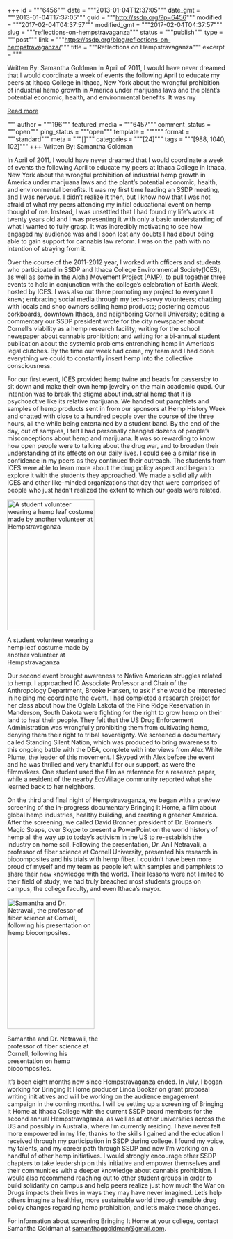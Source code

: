 +++
id = """6456"""
date = """2013-01-04T12:37:05"""
date_gmt = """2013-01-04T17:37:05"""
guid = """http://ssdp.org/?p=6456"""
modified = """2017-02-04T04:37:57"""
modified_gmt = """2017-02-04T04:37:57"""
slug = """reflections-on-hempstravaganza"""
status = """publish"""
type = """post"""
link = """https://ssdp.org/blog/reflections-on-hempstravaganza/"""
title = """Reflections on Hempstravaganza"""
excerpt = """<p>Written By: Samantha Goldman In April of 2011, I would have never dreamed that I would coordinate a week of events the following April to educate my peers at Ithaca College in Ithaca, New York about the wrongful prohibition of industrial hemp growth in America under marijuana laws and the plant’s potential economic, health, and environmental benefits. It was my</p>
<div class="h10"></div>
<p><a class="more-link2 flat" href="https://ssdp.org/blog/reflections-on-hempstravaganza/">Read more</a></p>
"""
author = """196"""
featured_media = """6457"""
comment_status = """open"""
ping_status = """open"""
template = """"""
format = """standard"""
meta = """[]"""
categories = """[24]"""
tags = """[988, 1040, 102]"""
+++
Written By: Samantha Goldman



In April of 2011, I would have never dreamed that I would coordinate a week of events the following April to educate my peers at Ithaca College in Ithaca, New York about the wrongful prohibition of industrial hemp growth in America under marijuana laws and the plant’s potential economic, health, and environmental benefits. It was my first time leading an SSDP meeting, and I was nervous. I didn’t realize it then, but I know now that I was not afraid of what my peers attending my initial educational event on hemp thought of me. Instead, I was unsettled that I had found my life’s work at twenty years old and I was presenting it with only a basic understanding of what I wanted to fully grasp. It was incredibly motivating to see how engaged my audience was and I soon lost any doubts I had about being able to gain support for cannabis law reform. I was on the path with no intention of straying from it.



Over the course of the 2011-2012 year, I worked with officers and students who participated in SSDP and Ithaca College Environmental Society(ICES), as well as some in the Aloha Movement Project (AMP), to pull together three events to hold in conjunction with the college’s celebration of Earth Week, hosted by ICES. I was also out there promoting my project to everyone I knew; embracing social media through my tech-savvy volunteers; chatting with locals and shop owners selling hemp products; postering campus corkboards, downtown Ithaca, and neighboring Cornell University; editing a commentary our SSDP president wrote for the city newspaper about Cornell’s viability as a hemp research facility; writing for the school newspaper about cannabis prohibition; and writing for a bi-annual student publication about the systemic problems entrenching hemp in America’s legal clutches. By the time our week had come, my team and I had done everything we could to constantly insert hemp into the collective consciousness.

For our first event, ICES provided hemp twine and beads for passersby to sit down and make their own hemp jewelry on the main academic quad. Our intention was to break the stigma about industrial hemp that it is psychoactive like its relative marijuana. We handed out pamphlets and samples of hemp products sent in from our sponsors at Hemp History Week and chatted with close to a hundred people over the course of the three hours, all the while being entertained by a student band. By the end of the day, out of samples, I felt I had personally changed dozens of people’s misconceptions about hemp and marijuana. It was so rewarding to know how open people were to talking about the drug war, and to broaden their understanding of its effects on our daily lives. I could see a similar rise in confidence in my peers as they continued their outreach. The students from ICES were able to learn more about the drug policy aspect and began to explore it with the students they approached. We made a solid ally with ICES and other like-minded organizations that day that were comprised of people who just hadn’t realized the extent to which our goals were related.



<div id="attachment_6458" style="width: 210px" class="wp-caption alignleft"><a href="/assets/2013/01/hempleaf1.jpg"><img class="size-medium wp-image-6458 " alt="A student volunteer wearing a hemp leaf costume made by another volunteer at Hempstravaganza" src="http://ssdp.org/assets/2013/01/hempleaf1-200x300.jpg" width="200" height="300" /></a><p class="wp-caption-text">A student volunteer wearing a hemp leaf costume made by another volunteer at Hempstravaganza</p></div>



Our second event brought awareness to Native American struggles related to hemp. I approached IC Associate Professor and Chair of the Anthropology Department, Brooke Hansen, to ask if she would be interested in helping me coordinate the event. I had completed a research project for her class about how the Oglala Lakota of the Pine Ridge Reservation in Manderson, South Dakota were fighting for the right to grow hemp on their land to heal their people. They felt that the US Drug Enforcement Administration was wrongfully prohibiting them from cultivating hemp, denying them their right to tribal sovereignty. We screened a documentary called Standing Silent Nation, which was produced to bring awareness to this ongoing battle with the DEA, complete with interviews from Alex White Plume, the leader of this movement. I Skyped with Alex before the event and he was thrilled and very thankful for our support, as were the filmmakers. One student used the film as reference for a research paper, while a resident of the nearby EcoVillage community reported what she learned back to her neighbors.

On the third and final night of Hempstravaganza, we began with a preview screening of the in-progress documentary Bringing It Home, a film about global hemp industries, healthy building, and creating a greener America. After the screening, we called David Bronner, president of Dr. Bronner’s Magic Soaps, over Skype to present a PowerPoint on the world history of hemp all the way up to today’s activism in the US to re-establish the industry on home soil. Following the presentation, Dr. Anil Netravali, a professor of fiber science at Cornell University, presented his research in biocomposites and his trials with hemp fiber. I couldn’t have been more proud of myself and my team as people left with samples and pamphlets to share their new knowledge with the world. Their lessons were not limited to their field of study; we had truly breached most students groups on campus, the college faculty, and even Ithaca’s mayor.



<div id="attachment_6457" style="width: 210px" class="wp-caption alignright"><a href="/assets/2013/01/DrNetravaliCornellhemp.jpg"><img class="size-medium wp-image-6457" alt="Samantha and Dr. Netravali, the professor of fiber science at Cornell, following his presentation on hemp biocomposites." src="http://ssdp.org/assets/2013/01/DrNetravaliCornellhemp-200x300.jpg" width="200" height="300" /></a><p class="wp-caption-text">Samantha and Dr. Netravali, the professor of fiber science at Cornell, following his presentation on hemp biocomposites.</p></div>



It’s been eight months now since Hempstravaganza ended. In July, I began working for Bringing It Home producer Linda Booker on grant proposal writing initiatives and will be working on the audience engagement campaign in the coming months. I will be setting up a screening of Bringing It Home at Ithaca College with the current SSDP board members for the second annual Hempstravaganza, as well as at other universities across the US and possibly in Australia, where I’m currently residing. I have never felt more empowered in my life, thanks to the skills I gained and the education I received through my participation in SSDP during college. I found my voice, my talents, and my career path through SSDP and now I’m working on a handful of other hemp initiatives. I would strongly encourage other SSDP chapters to take leadership on this initiative and empower themselves and their communities with a deeper knowledge about cannabis prohibition. I would also recommend reaching out to other student groups in order to build solidarity on campus and help peers realize just how much the War on Drugs impacts their lives in ways they may have never imagined. Let’s help others imagine a healthier, more sustainable world through sensible drug policy changes regarding hemp prohibition, and let’s make those changes.



For information about screening Bringing It Home at your college, contact Samantha Goldman at samanthaggoldman@gmail.com.
